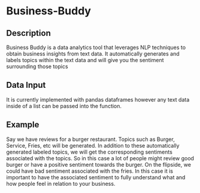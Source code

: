 # Business-Buddy

## Description
Business Buddy is a data analytics tool that leverages NLP techniques to obtain business insights from text data. It automatically generates and labels topics within the text data and will give you the sentiment surrounding those topics

## Data Input
It is currently implemented with pandas dataframes however any text data inside of a list can be passed into the function.

## Example
Say we have reviews for a burger restaurant. Topics such as Burger, Service, Fries, etc will be generated. In addition to these automatically generated labeled topics, we will get the corresponding sentiments associated with the topics. So in this case a lot of people might review good burger or have a positive sentiment towards the burger. On the flipside, we could have bad sentiment associated with the fries. In this case it is important to have the associated sentiment to fully understand what and how people feel in relation to your business.
